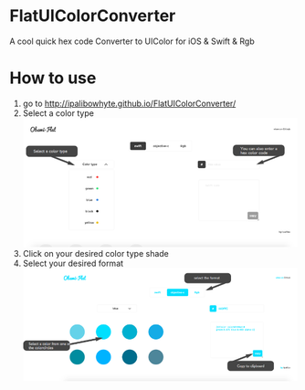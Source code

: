 FlatUIColorConverter
====================

 A cool quick hex code Converter to UIColor for iOS &amp; Swift &amp; Rgb

How to use
==========

1. go to http://ipalibowhyte.github.io/FlatUIColorConverter/
2. Select a color type
![alt tag](https://github.com/IpaliboWhyte/FlatUIColorConverter/blob/gh-pages/img/howto1.png)
3. Click on your desired color type shade
4. Select your desired format
![alt tag](https://github.com/IpaliboWhyte/FlatUIColorConverter/blob/gh-pages/img/howto2.png)
